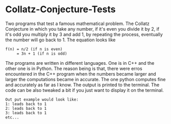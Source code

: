# Collatz-Conjecture-Tests
Two programs that test a famous mathematical problem. The Collatz Conjecture in which you take any number, if it's even you divide it by 2, if it's odd you multiply it
by 3 and add 1, by repeating the process, eventually the number will go back to 1.
The equation looks like
```
f(n) = n/2 (if n is even)
     = 3n + 1 (if n is odd)
```
The programs are written in different languages. One is in C++ and the other one is in
Python. The reason being is that, there were erros encountered in the C++ program when the numbers became larger and larger the computations became in accurate.
The one python computes fine and accurately as far as I know. The output is printed to the terminal. The code can be also tweaked a bit if you just want to display it on
the terminal.
```
Out put example would look like:
1: leads back to 1
2: leads back to 1
3: leads back to 1
etc...
```
